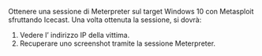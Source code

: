 Ottenere una sessione di Meterpreter sul target Windows 10 con Metasploit sfruttando Icecast. Una volta ottenuta la sessione, si dovrà: 
1) Vedere lʼ indirizzo IP della vittima.
2) Recuperare uno screenshot tramite la sessione Meterpreter.
